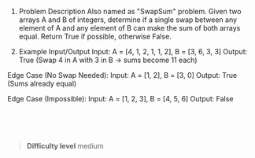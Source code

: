 1. Problem Description
Also named as "SwapSum" problem. Given two arrays A and B of integers, determine if a single swap between any element of A and any element of B can make the sum of both arrays equal. Return True if possible, otherwise False.

2. Example Input/Output
Input:
A = [4, 1, 2, 1, 1, 2], B = [3, 6, 3, 3]
Output: True (Swap 4 in A with 3 in B → sums become 11 each)

Edge Case (No Swap Needed):
Input: A = [1, 2], B = [3, 0]
Output: True (Sums already equal)

Edge Case (Impossible):
Input: A = [1, 2, 3], B = [4, 5, 6]
Output: False


<br><br><br>

> **Difficulty level**
> medium